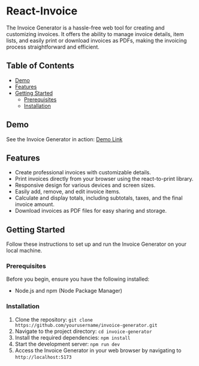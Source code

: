 # React-Invoice

The Invoice Generator is a hassle-free web tool for creating and customizing invoices. It offers the ability to manage invoice details, item lists, and easily print or download invoices as PDFs, making the invoicing process straightforward and efficient.

## Table of Contents

- [Demo](#demo)
- [Features](#features)
- [Getting Started](#getting-started)
  - [Prerequisites](#prerequisites)
  - [Installation](#installation)

## Demo

See the Invoice Generator in action: [Demo Link](https://an-invoice-app.netlify.app/)

## Features

- Create professional invoices with customizable details.
- Print invoices directly from your browser using the react-to-print library.
- Responsive design for various devices and screen sizes.
- Easily add, remove, and edit invoice items.
- Calculate and display totals, including subtotals, taxes, and the final invoice amount.
- Download invoices as PDF files for easy sharing and storage.

## Getting Started

Follow these instructions to set up and run the Invoice Generator on your local machine.

### Prerequisites

Before you begin, ensure you have the following installed:

- Node.js and npm (Node Package Manager)

### Installation

1. Clone the repository: `git clone https://github.com/yourusername/invoice-generator.git`
2. Navigate to the project directory: `cd invoice-generator`
3. Install the required dependencies: `npm install`
4. Start the development server: `npm run dev`
5. Access the Invoice Generator in your web browser by navigating to `http://localhost:5173`

